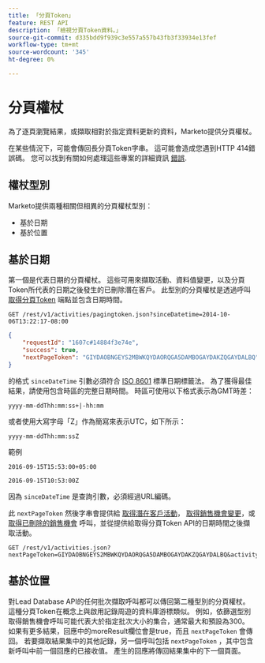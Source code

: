 ```yaml
---
title: 「分頁Token」
feature: REST API
description: 「檢視分頁Token資料。」
source-git-commit: d335bdd9f939c3e557a557b43fb3f33934e13fef
workflow-type: tm+mt
source-wordcount: '345'
ht-degree: 0%

---
```



# 分頁權杖

為了逐頁瀏覽結果，或擷取相對於指定資料更新的資料，Marketo提供分頁權杖。

在某些情況下，可能會傳回長分頁Token字串。 這可能會造成您遇到HTTP 414錯誤碼。 您可以找到有關如何處理這些專案的詳細資訊 [錯誤](error-codes.md).

## 權杖型別

Marketo提供兩種相關但相異的分頁權杖型別：

- 基於日期
- 基於位置

## 基於日期

第一個是代表日期的分頁權杖。 這些可用來擷取活動、資料值變更，以及分頁Token所代表的日期之後發生的已刪除潛在客戶。 此型別的分頁權杖是透過呼叫 [取得分頁Token](https://developer.adobe.com/marketo-apis/api/mapi/#tag/Activities/operation/getActivitiesPagingTokenUsingGET) 端點並包含日期時間。

```
GET /rest/v1/activities/pagingtoken.json?sinceDatetime=2014-10-06T13:22:17-08:00
```

```json
{
    "requestId": "1607c#14884f3e74e",
    "success": true,
    "nextPageToken": "GIYDAOBNGEYS2MBWKQYDAORQGA5DAMBOGAYDAKZQGAYDALBQ"
}
```

的格式 `sinceDateTime` 引數必須符合 [ISO 8601](https://en.wikipedia.org/wiki/ISO_8601) 標準日期標籤法。 為了獲得最佳結果，請使用包含時區的完整日期時間。 時區可使用以下格式表示為GMT時差：

`yyyy-mm-ddThh:mm:ss+|-hh:mm`

或者使用大寫字母「Z」作為簡寫來表示UTC，如下所示：

`yyyy-mm-ddThh:mm:ssZ`

範例

`2016-09-15T15:53:00+05:00`

`2016-09-15T10:53:00Z`

因為 `sinceDateTime` 是查詢引數，必須經過URL編碼。

此 `nextPageToken` 然後字串會提供給 [取得潛在客戶活動](https://developer.adobe.com/marketo-apis/api/mapi/#tag/Activities/operation/getLeadActivitiesUsingGET)， [取得銷售機會變更](https://developer.adobe.com/marketo-apis/api/mapi/#tag/Activities/operation/getLeadChangesUsingGET)，或 [取得已刪除的銷售機會](https://developer.adobe.com/marketo-apis/api/mapi/#tag/Activities/operation/getDeletedLeadsUsingGET) 呼叫，並從提供給取得分頁Token API的日期時間之後擷取活動。

```
GET /rest/v1/activities.json?nextPageToken=GIYDAOBNGEYS2MBWKQYDAORQGA5DAMBOGAYDAKZQGAYDALBQ&activityTypeIds=1&activityTypeIds=12
```

## 基於位置

對Lead Database API的任何批次擷取呼叫都可以傳回第二種型別的分頁權杖。 這種分頁Token在概念上與啟用記錄周遊的資料庫游標類似。 例如，依篩選型別取得銷售機會呼叫可能代表大於指定批次大小的集合，通常最大和預設為300。 如果有更多結果，回應中的moreResult欄位會是true，而且 `nextPageToken` 會傳回。 若要擷取結果集中的其他記錄，另一個呼叫包括 `nextPageToken` ，其中包含新呼叫中前一個回應的已接收值。 產生的回應將傳回結果集中的下一個頁面。
